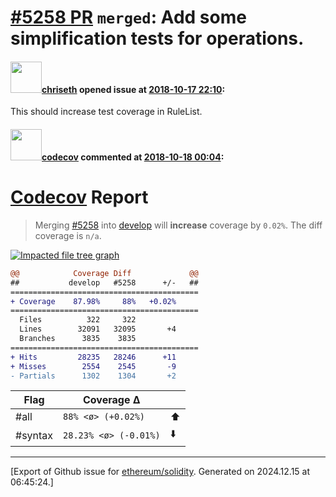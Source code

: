 # [\#5258 PR](https://github.com/ethereum/solidity/pull/5258) `merged`: Add some simplification tests for operations.

#### <img src="https://avatars.githubusercontent.com/u/9073706?v=4" width="50">[chriseth](https://github.com/chriseth) opened issue at [2018-10-17 22:10](https://github.com/ethereum/solidity/pull/5258):

This should increase test coverage in RuleList.

#### <img src="https://avatars.githubusercontent.com/in/254?v=4" width="50">[codecov](https://github.com/apps/codecov) commented at [2018-10-18 00:04](https://github.com/ethereum/solidity/pull/5258#issuecomment-430830488):

# [Codecov](https://codecov.io/gh/ethereum/solidity/pull/5258?src=pr&el=h1) Report
> Merging [#5258](https://codecov.io/gh/ethereum/solidity/pull/5258?src=pr&el=desc) into [develop](https://codecov.io/gh/ethereum/solidity/commit/7609e2871e77b623d4c6187b7ebed693ce74cd0e?src=pr&el=desc) will **increase** coverage by `0.02%`.
> The diff coverage is `n/a`.

[![Impacted file tree graph](https://codecov.io/gh/ethereum/solidity/pull/5258/graphs/tree.svg?width=650&token=87PGzVEwU0&height=150&src=pr)](https://codecov.io/gh/ethereum/solidity/pull/5258?src=pr&el=tree)

```diff
@@            Coverage Diff             @@
##           develop   #5258      +/-   ##
==========================================
+ Coverage    87.98%     88%   +0.02%     
==========================================
  Files          322     322              
  Lines        32091   32095       +4     
  Branches      3835    3835              
==========================================
+ Hits         28235   28246      +11     
+ Misses        2554    2545       -9     
- Partials      1302    1304       +2
```

| Flag | Coverage Δ | |
|---|---|---|
| #all | `88% <ø> (+0.02%)` | :arrow_up: |
| #syntax | `28.23% <ø> (-0.01%)` | :arrow_down: |


-------------------------------------------------------------------------------



[Export of Github issue for [ethereum/solidity](https://github.com/ethereum/solidity). Generated on 2024.12.15 at 06:45:24.]
